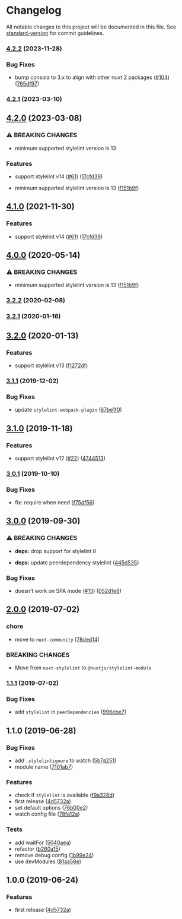 # Changelog

All notable changes to this project will be documented in this file. See [standard-version](https://github.com/conventional-changelog/standard-version) for commit guidelines.

### [4.2.2](https://github.com/nuxt-community/stylelint-module/compare/v4.2.1...v4.2.2) (2023-11-28)


### Bug Fixes

* bump consola to 3.x to align with other nuxt 2 packages ([#104](https://github.com/nuxt-community/stylelint-module/issues/104)) ([765df97](https://github.com/nuxt-community/stylelint-module/commit/765df97652c1e644ff42cb96c8482d86e7cfc826))

### [4.2.1](https://github.com/nuxt-community/stylelint-module/compare/v4.2.0...v4.2.1) (2023-03-10)

## [4.2.0](https://github.com/nuxt-community/stylelint-module/compare/v3.2.2...v4.2.0) (2023-03-08)


### ⚠ BREAKING CHANGES

* minimum supported stylelint version is 13

### Features

* support stylelint v14 ([#61](https://github.com/nuxt-community/stylelint-module/issues/61)) ([17cfd39](https://github.com/nuxt-community/stylelint-module/commit/17cfd39e38738849e4699a0979ffccbbe08886c9))


* minimum supported stylelint version is 13 ([f151b9f](https://github.com/nuxt-community/stylelint-module/commit/f151b9fa71e4238110b2738d93b6b6a9b4cfd970))

## [4.1.0](https://github.com/nuxt-community/stylelint-module/compare/v3.2.2...v4.1.0) (2021-11-30)


### Features

* support stylelint v14 ([#61](https://github.com/nuxt-community/stylelint-module/issues/61)) ([17cfd39](https://github.com/nuxt-community/stylelint-module/commit/17cfd39e38738849e4699a0979ffccbbe08886c9))


## [4.0.0](https://github.com/nuxt-community/stylelint-module/compare/v3.2.2...v4.0.0) (2020-05-14)


### ⚠ BREAKING CHANGES

* minimum supported stylelint version is 13 ([f151b9f](https://github.com/nuxt-community/stylelint-module/commit/f151b9fa71e4238110b2738d93b6b6a9b4cfd970))

### [3.2.2](https://github.com/nuxt-community/stylelint-module/compare/v3.2.1...v3.2.2) (2020-02-08)

### [3.2.1](https://github.com/nuxt-community/stylelint-module/compare/v3.2.0...v3.2.1) (2020-01-16)

## [3.2.0](https://github.com/nuxt-community/stylelint-module/compare/v3.1.1...v3.2.0) (2020-01-13)


### Features

* support stylelint v13 ([f1272df](https://github.com/nuxt-community/stylelint-module/commit/f1272df50e5e9abded9f79903ac59de52b1ad930))

### [3.1.1](https://github.com/nuxt-community/stylelint-module/compare/v3.1.0...v3.1.1) (2019-12-02)


### Bug Fixes

* update `stylelint-webpack-plugin` ([67be1f0](https://github.com/nuxt-community/stylelint-module/commit/67be1f04cfe60fdc304c2877330fab46bbb795c5))

## [3.1.0](https://github.com/nuxt-community/stylelint-module/compare/v3.0.1...v3.1.0) (2019-11-18)


### Features

* support stylelint v12 ([#22](https://github.com/nuxt-community/stylelint-module/issues/22)) ([4744513](https://github.com/nuxt-community/stylelint-module/commit/4744513ec59e8092f38d697922bc3afbb52b4106))

### [3.0.1](https://github.com/nuxt-community/stylelint-module/compare/v3.0.0...v3.0.1) (2019-10-10)


### Bug Fixes

* fix: require when need ([f75df56](https://github.com/nuxt-community/stylelint-module/commit/f75df56))

## [3.0.0](https://github.com/nuxt-community/stylelint-module/compare/v2.0.0...v3.0.0) (2019-09-30)


### ⚠ BREAKING CHANGES

* **deps:** drop support for stylelint 8

* **deps:** update peerdependency stylelint ([445d535](https://github.com/nuxt-community/stylelint-module/commit/445d535))


### Bug Fixes

* doesn't work on SPA mode ([#13](https://github.com/nuxt-community/stylelint-module/issues/13)) ([052d1e8](https://github.com/nuxt-community/stylelint-module/commit/052d1e8))

## [2.0.0](https://github.com/nuxt-community/stylelint-module/compare/v1.1.1...v2.0.0) (2019-07-02)


### chore

* move to `nuxt-community` ([78ded14](https://github.com/nuxt-community/stylelint-module/commit/78ded14))


### BREAKING CHANGES

* Move from `nuxt-stylelint` to `@nuxtjs/stylelint-module`



### [1.1.1](https://github.com/ricardogobbosouza/nuxt-stylelint/compare/v1.1.0...v1.1.1) (2019-07-02)


### Bug Fixes

* add `stylelint` in `peerDependencies` ([996ebe7](https://github.com/ricardogobbosouza/nuxt-stylelint/commit/996ebe7))



## 1.1.0 (2019-06-28)


### Bug Fixes

* add `.stylelintignore` to watch ([5b7a251](https://github.com/ricardogobbosouza/nuxt-stylelint/commit/5b7a251))
* module name ([7101ab7](https://github.com/ricardogobbosouza/nuxt-stylelint/commit/7101ab7))


### Features

* check if `stylelint` is available ([f9a328d](https://github.com/ricardogobbosouza/nuxt-stylelint/commit/f9a328d))
* first release ([4d5732a](https://github.com/ricardogobbosouza/nuxt-stylelint/commit/4d5732a))
* set default options ([76b00e2](https://github.com/ricardogobbosouza/nuxt-stylelint/commit/76b00e2))
* watch config file ([78fa12a](https://github.com/ricardogobbosouza/nuxt-stylelint/commit/78fa12a))


### Tests

* add waitFor ([5040aea](https://github.com/ricardogobbosouza/nuxt-stylelint/commit/5040aea))
* refactor ([b260a15](https://github.com/ricardogobbosouza/nuxt-stylelint/commit/b260a15))
* remove debug config ([1b99e24](https://github.com/ricardogobbosouza/nuxt-stylelint/commit/1b99e24))
* use devModules ([81aa58e](https://github.com/ricardogobbosouza/nuxt-stylelint/commit/81aa58e))



## 1.0.0 (2019-06-24)


### Features

* first release ([4d5732a](https://github.com/ricardogobbosouza/nuxt-stylelint/commit/4d5732a))
